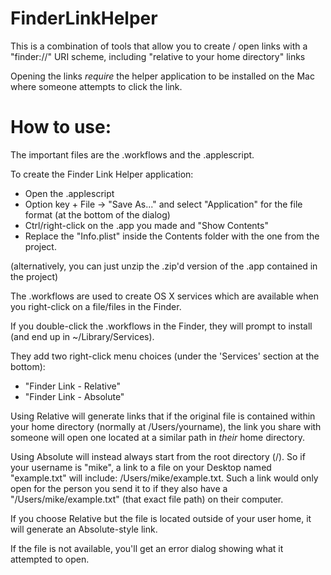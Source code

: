 FinderLinkHelper
================

This is a combination of tools that allow you to create / open links with a "finder://" URI scheme, including "relative to your home directory" links

Opening the links *require* the helper application to be installed on the Mac where someone attempts to click the link.

How to use:
===========

The important files are the .workflows and the .applescript.

To create the Finder Link Helper application:
* Open the .applescript
* Option key + File -> "Save As..." and select "Application" for the file format (at the bottom of the dialog)
* Ctrl/right-click on the .app you made and "Show Contents"
* Replace the "Info.plist" inside the Contents folder with the one from the project.

(alternatively, you can just unzip the .zip'd version of the .app contained in the project)

The .workflows are used to create OS X services which are available when you right-click on a file/files in the Finder.

If you double-click the .workflows in the Finder, they will prompt to install (and end up in ~/Library/Services).

They add two right-click menu choices (under the 'Services' section at the bottom):
* "Finder Link - Relative"
* "Finder Link - Absolute"

Using Relative will generate links that if the original file is contained within your home directory (normally at /Users/yourname), the link you share with someone will open one located at a similar path in *their* home directory.

Using Absolute will instead always start from the root directory (/). So if your username is "mike", a link to a file on your Desktop named "example.txt" will include: /Users/mike/example.txt. Such a link would only open for the person you send it to if they also have a "/Users/mike/example.txt" (that exact file path) on their computer.

If you choose Relative but the file is located outside of your user home, it will generate an Absolute-style link.

If the file is not available, you'll get an error dialog showing what it attempted to open.
